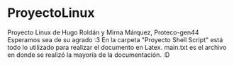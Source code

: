 # ProyectoLinux
Proyecto Linux de Hugo Roldán y Mirna Márquez, Proteco-gen44
Esperamos sea de su agrado :3
En la carpeta "Proyecto Shell Script" está todo lo utilizado para realizar el documento en Latex. 
main.txt es el archivo en donde se realizó la mayoría de la documentación.
:D 
